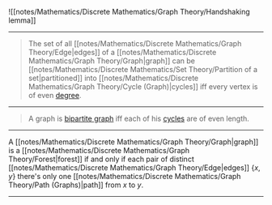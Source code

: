 ![[notes/Mathematics/Discrete Mathematics/Graph Theory/Handshaking lemma]]

-----

> The set of all [[notes/Mathematics/Discrete Mathematics/Graph Theory/Edge|edges]] of a [[notes/Mathematics/Discrete Mathematics/Graph Theory/Graph|graph]] can be [[notes/Mathematics/Discrete Mathematics/Set Theory/Partition of a set|partitioned]] into [[notes/Mathematics/Discrete Mathematics/Graph Theory/Cycle (Graph)|cycles]] iff every vertex is of even [degree](app://obsidian.md/Degree%20(Graph)).

------

> A graph is [bipartite graph](app://obsidian.md/bipartite%20graph) iff each of his [cycles](app://obsidian.md/Cycle%20(Graph)) are of even length.

-----

A [[notes/Mathematics/Discrete Mathematics/Graph Theory/Graph|graph]] is a [[notes/Mathematics/Discrete Mathematics/Graph Theory/Forest|forest]] if and only if each pair of distinct [[notes/Mathematics/Discrete Mathematics/Graph Theory/Edge|edges]] $\{x, y\}$ there's only one [[notes/Mathematics/Discrete Mathematics/Graph Theory/Path (Graphs)|path]] from $x$ to $y$.

--------

